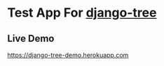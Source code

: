 # Test App For [django-tree](https://github.com/vbudovski/django-tree)


## Live Demo
https://django-tree-demo.herokuapp.com
